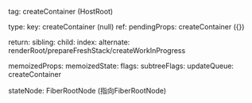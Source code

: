 tag: createContainer (HostRoot)

type:
key: createContainer (null)
ref:
pendingProps: createContainer ({})

return:
sibling:
child:
index:
alternate: renderRoot/prepareFreshStack/createWorkInProgress

memoizedProps:
memoizedState:
flags:
subtreeFlags:
updateQueue: createContainer

stateNode: FiberRootNode (指向FiberRootNode)
